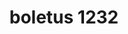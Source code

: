 ---
title: "boletus 1232"
description: "It is easy to clean the Belenco quartz surfaces and they are designed to improve your life quality. It is always hygienic due to its stain-resistant structure and it requires very little maintenance. It does not need any protective chemical or polish because it protects its natural shiny look for a long time."
featuredImage: ../../assets/images/surfaces/boletus.jpg
---